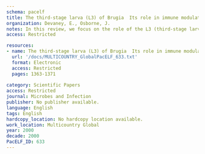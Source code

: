 ```yaml
---
schema: pacelf
title: The third-stage larva (L3) of Brugia  Its role in immune modulation and protective immunity
organization: Devaney, E., Osborne, J.
notes: In this review, we focus on the role of the L3 (third-stage larva) of lymphatic filarial nematodes in immunomodulation and in the development of protective immunity. Studies in the mouse models of Brugia have been fundamental to our understanding of the mechanisms by which infection with L3 results in Th2 responses and the active suppression of Th1 responses. The relevance of these phenomena to the human infection is discussed. (C) 2000 Editions scientifiques et medicales Elsevier SAS.
access: Restricted

resources:
- name: The third-stage larva (L3) of Brugia  Its role in immune modulation and protective immunity
  url: '/docs/MULTICOUNTRY_GlobalPacELF_633.txt'
  format: Electronic
  access: Restricted
  pages: 1363-1371
 
category: Scientific Papers
access: Restricted
journal: Microbes and Infection
publisher: No publisher available. 
language: English 
tags: English 
hardcopy_location: No hardcopy location available.
work_location: Multicountry Global
year: 2000
decade: 2000
PacELF_ID: 633
---
```

